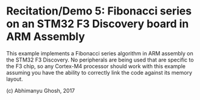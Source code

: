 # Recitation/Demo 5: Fibonacci series on an STM32 F3 Discovery board in ARM Assembly

This example implements a Fibonacci series algorithm in ARM assembly on the STM32 F3 Discovery. No peripherals are being used that are specific to the F3 chip, so any Cortex-M4 processor should work with this example assuming you have the ability to correctly link the code against its memory layout.

(c) Abhimanyu Ghosh, 2017
